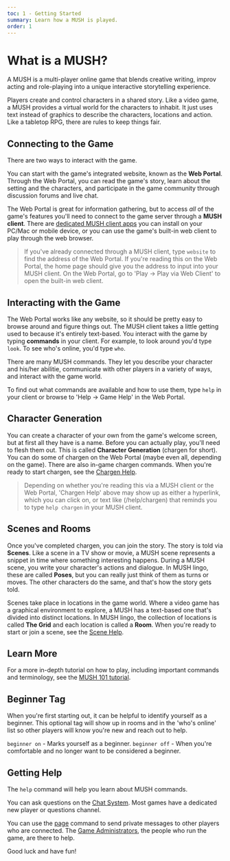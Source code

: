 ```yaml
---
toc: 1 - Getting Started
summary: Learn how a MUSH is played.
order: 1
---
```

# What is a MUSH?

A MUSH is a multi-player online game that blends creative writing, improv acting and role-playing into a unique interactive storytelling experience.  

Players create and control characters in a shared story.  Like a video game, a MUSH provides a virtual world for the characters to inhabit.  It just uses text instead of graphics to describe the characters, locations and action.  Like a tabletop RPG, there are rules to keep things fair.

## Connecting to the Game

There are two ways to interact with the game.

You can start with the game's integrated website, known as the **Web Portal**.  Through the Web Portal, you can read the game's story, learn about the setting and the characters, and participate in the game community through discussion forums and live chat.  

The Web Portal is great for information gathering, but to access *all* of the game's features you'll need to connect to the game server through a **MUSH client**.  There are [dedicated MUSH client apps](http://www.aresmush.com/clients.html) you can install on your PC/Mac or mobile device, or you can use the game's built-in web client to play through the web browser.  

> If you've already connected through a MUSH client, type `website` to find the address of the Web Portal.   If you're reading this on the Web Portal, the home page should give you the address to input into your MUSH client.  On the Web Portal, go to 'Play -> Play via Web Client' to open the built-in web client.

## Interacting with the Game

The Web Portal works like any website, so it should be pretty easy to browse around and figure things out.   The MUSH client takes a little getting used to because it's entirely text-based.  You interact with the game by typing **commands** in your client.  For example, to look around you'd type `look`.  To see who's online, you'd type `who`.

There are many MUSH commands.  They let you describe your character and his/her abilitie, communicate with other players in a variety of ways, and interact with the game world.

To find out what commands are available and how to use them, type `help` in your client or browse to 'Help -> Game Help' in the Web Portal.

## Character Generation

You can create a character of your own from the game's welcome screen, but at first all they have is a name.  Before you can actually play, you'll need to flesh them out.  This is called **Character Generation** (chargen for short).  You can do some of chargen on the Web Portal (maybe even all, depending on the game).  There are also in-game chargen commands.  When you're ready to start chargen, see the [Chargen Help](/help/chargen).

> Depending on whether you're reading this via a MUSH client or the Web Portal, 'Chargen Help' above may show up as either a hyperlink, which you can click on, or text like (/help/chargen) that reminds you to type `help chargen` in your MUSH client.

## Scenes and Rooms

Once you've completed chargen, you can join the story.  The story is told via **Scenes**.  Like a scene in a TV show or movie, a MUSH scene represents a snippet in time where something interesting happens.  During a MUSH scene, you write your character's actions and dialogue.  In MUSH lingo, these are called **Poses**, but you can really just think of them as turns or moves.  The other characters do the same, and that's how the story gets told.

Scenes take place in locations in the game world.  Where a video game has a graphical environment to explore, a MUSH has a text-based one that's divided into distinct locations.  In MUSH lingo, the collection of locations is called **The Grid** and each location is called a **Room**.  When you're ready to start or join a scene, see the [Scene Help](/help/scenes).

## Learn More

For a more in-depth tutorial on how to play, including important commands and terminology, see the [MUSH 101 tutorial](https://aresmush.com/mush-101).

## Beginner Tag

When you're first starting out, it can be helpful to identify yourself as a beginner.  This optional tag will show up in rooms and in the 'who's online' list so other players will know you're new and reach out to help.

`beginner on` - Marks yourself as a beginner.
`beginner off` - When you're comfortable and no longer want to be considered a beginner.

## Getting Help

The `help` command will help you learn about MUSH commands.  

You can ask questions on the [Chat System](/help/chat).  Most games have a dedicated new player or questions channel.

You can use the [page](/help/page) command to send private messages to other players who are connected.  The [Game Administrators](/help/admin), the people who run the game, are there to help.

Good luck and have fun!

